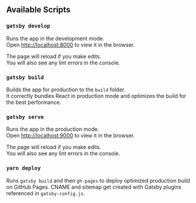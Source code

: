 ## Available Scripts

### `gatsby develop`

Runs the app in the development mode.<br />
Open [http://localhost:8000](http://localhost:8000) to view it in the browser.

The page will reload if you make edits.<br />
You will also see any lint errors in the console.

### `gatsby build`

Builds the app for production to the `build` folder.<br />
It correctly bundles React in production mode and optimizes the build for the best performance.

### `gatsby serve`

Runs the app in the production mode.<br />
Open [http://localhost:9000](http://localhost:9000) to view it in the browser.

The page will reload if you make edits.<br />
You will also see any lint errors in the console.

### `yarn deploy`

Runs `gatsby build` and then `gh-pages` to deploy optimized production build on GitHub Pages. CNAME and sitemap get created with Gatsby plugins referenced in `gatsby-config.js`.
